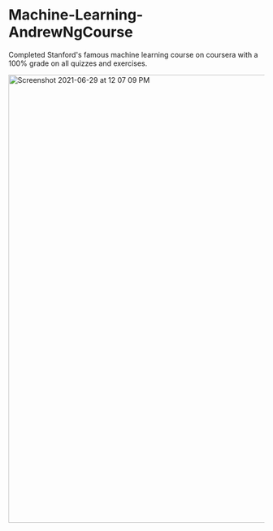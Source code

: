 # Machine-Learning-AndrewNgCourse
Completed Stanford's famous machine learning course on coursera with a 100% grade on all quizzes and exercises.

<img width="883" alt="Screenshot 2021-06-29 at 12 07 09 PM" src="https://user-images.githubusercontent.com/86630259/123749015-96394700-d8d2-11eb-9950-028f15483b10.png">

